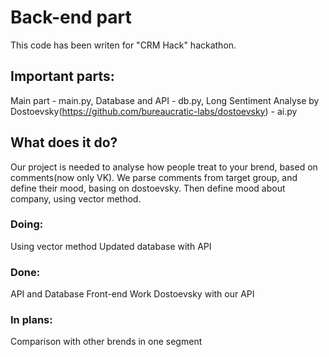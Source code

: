 # Back-end part
This code has been writen for "CRM Hack" hackathon.
## Important parts:
Main part - main.py, 
Database and API - db.py, 
Long Sentiment Analyse by Dostoevsky(https://github.com/bureaucratic-labs/dostoevsky) - ai.py
## What does it do?
Our project is needed to analyse how people treat to your brend, based on comments(now only VK).
We parse comments from target group, and define their mood, basing on dostoevsky. Then define mood about company, using vector method.
### Doing:
Using vector method
Updated database with API
### Done:
API and Database
Front-end
Work Dostoevsky with our API
### In plans:
Comparison with other brends in one segment
